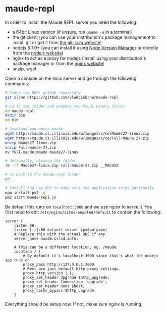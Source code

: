 # maude-repl
In order to install the Maude REPL server you need the following:
- a 64bit Linux version (if unsure, run `uname -a` in a terminal)
- the git client (you can use your distribution's package management to install git or get it from [the git-scm website](https://git-scm.com/downloads))
- nodejs 5.7.0+ (you can install it using [Node Version Manager](https://github.com/creationix/nvm) or directly from the [nodejs website](https://nodejs.org/en/download/))
- nginx to act as a proxy for nodejs (install using your distribution's package manager or from the [nginx website](http://nginx.org/en/download.html))
- unzip, wget

Open a console on the linux server and go through the following commands:
```bash
# Clone the REPL github repository
git clone https://github.com/vladciobanu/maude-repl

# Go to the folder and prepare the Maude binary folder
cd maude-repl
mkdir bin
cd bin

# Download and unzip maude
wget http://maude.cs.illinois.edu/w/images/c/ce/Maude27-linux.zip
wget http://maude.cs.illinois.edu/w/images/c/ce/Full-maude-27.zip
unzip Maude27-linux.zip
unzip Full-maude-27.zip
mv full-maude.maude maude27-linux

# Optionally, cleanup the folder
rm -rf Maude27-linux.zip Full-maude-27.zip __MACOSX

# Go back to the maude-repl folder
cd ..

# Install and use PM2 to make sure the application stays Optionally
npm install pm2 -g
pm2 start maude-repl.js
```

By default this runs on `localhost:3000` and we use nginx to serve it. You first need to edit `/etc/nginx/sites-enabled/default` to contain the following:

```
server {
    listen 80;
    listen [::]:80 default_server ipv6only=on;
    # Replace this with the actual DNS if any
    server_name maude.cvlad.info;

    # This can be a different location, eg. /maude
    location / {
        # By default it's localhost:3000 since that's what the nodejs app runs on
        proxy_pass http://127.0.0.1:3000;
        # Rest are just default http proxy settings.
        proxy_http_version 1.1;
        proxy_set_header Upgrade $http_upgrade;
        proxy_set_header Connection 'upgrade';
        proxy_set_header Host $host;
        proxy_cache_bypass $http_upgrade;
    }
```

Everything should be setup now. If not, make sure nginx is running.
